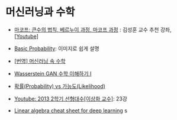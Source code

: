# 머신러닝과 수학

* [마코프: 큰수의 법칙, 베르누이 과정, 마코프 과정](http://fbsight.com/t/topic/43287) : 김성훈 교수 추천 강좌, [[Youtube]](https://youtu.be/Ws63I3F7Moc)

- [Basic Probability](http://students.brown.edu/seeing-theory/basic-probability/index.html#first): 이미지로 쉽게 설명

- [[번역] 머신러닝 속 수학](https://mingrammer.com/translation-the-mathematics-of-machine-learning)

- [Wasserstein GAN 수학 이해하기 I](https://www.slideshare.net/ssuser7e10e4/wasserstein-gan-i)

- [확률(Probability) vs 가능도(Likelihood)](http://rstudio-pubs-static.s3.amazonaws.com/204928_c2d6c62565b74a4987e935f756badfba.html)

- [Youtube: 2013 2학기 선형대수[이상화 교수]](https://www.youtube.com/playlist?list=PLSN_PltQeOyjDGSghAf92VhdMBeaLZWR3): 23강

- [Linear algebra cheat sheet for deep learning](https://medium.com/towards-data-science/linear-algebra-cheat-sheet-for-deep-learning-cd67aba4526c)
s
